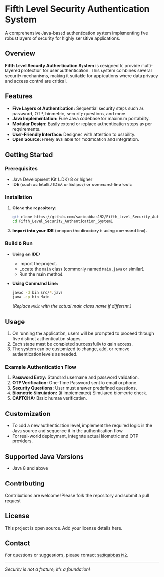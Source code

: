 # Fifth Level Security Authentication System

A comprehensive Java-based authentication system implementing five robust layers of security for highly sensitive applications.

## Overview

**Fifth Level Security Authentication System** is designed to provide multi-layered protection for user authentication. This system combines several security mechanisms, making it suitable for applications where data privacy and access control are critical.

## Features

- **Five Layers of Authentication:** Sequential security steps such as password, OTP, biometric, security questions, and more.
- **Java Implementation:** Pure Java codebase for maximum portability.
- **Modular Design:** Easily extend or replace authentication steps as per requirements.
- **User-Friendly Interface:** Designed with attention to usability.
- **Open Source:** Freely available for modification and integration.

## Getting Started

### Prerequisites

- Java Development Kit (JDK) 8 or higher
- IDE (such as IntelliJ IDEA or Eclipse) or command-line tools

### Installation

1. **Clone the repository:**
   ```bash
   git clone https://github.com/sadiqabbas192/Fifth_Level_Security_Authentication_System1.git
   cd Fifth_Level_Security_Authentication_System1
   ```

2. **Import into your IDE** (or open the directory if using command line).

### Build & Run

- **Using an IDE:**
  - Import the project.
  - Locate the `main` class (commonly named `Main.java` or similar).
  - Run the main method.

- **Using Command Line:**
  ```bash
  javac -d bin src/*.java
  java -cp bin Main
  ```
  *(Replace `Main` with the actual main class name if different.)*

## Usage

1. On running the application, users will be prompted to proceed through five distinct authentication stages.
2. Each stage must be completed successfully to gain access.
3. The system can be customized to change, add, or remove authentication levels as needed.

### Example Authentication Flow

1. **Password Entry:** Standard username and password validation.
2. **OTP Verification:** One-Time Password sent to email or phone.
3. **Security Questions:** User must answer predefined questions.
4. **Biometric Simulation:** (If implemented) Simulated biometric check.
5. **CAPTCHA:** Basic human verification.

## Customization

- To add a new authentication level, implement the required logic in the Java source and sequence it in the authentication flow.
- For real-world deployment, integrate actual biometric and OTP providers.

## Supported Java Versions

- Java 8 and above

## Contributing

Contributions are welcome! Please fork the repository and submit a pull request.

## License

This project is open source. Add your license details here.

## Contact

For questions or suggestions, please contact [sadiqabbas192](https://github.com/sadiqabbas192).

---

*Security is not a feature, it's a foundation!*
